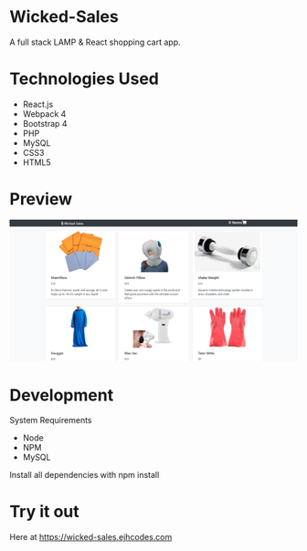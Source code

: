 # Wicked-Sales

A full stack LAMP & React shopping cart app.

# Technologies Used

- React.js
- Webpack 4
- Bootstrap 4
- PHP
- MySQL
- CSS3
- HTML5


# Preview

![alt text](preview.png)

# Development

System Requirements

- Node
- NPM 
- MySQL

Install all dependencies with npm install

# Try it out

Here at https://wicked-sales.ejhcodes.com
